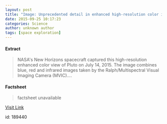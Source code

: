 ```yaml
---
layout: post
title: "Image: Unprecedented detail in enhanced high-resolution color image of Pluto"
date: 2015-09-25 10:17:23
categories: Science
author: unknown author
tags: [space exploration]
---
```



#### Extract
>NASA's New Horizons spacecraft captured this high-resolution enhanced color view of Pluto on July 14, 2015. The image combines blue, red and infrared images taken by the Ralph/Multispectral Visual Imaging Camera (MVIC)....

#### Factsheet
>factsheet unavailable

[Visit Link](http://phys.org/news/2015-09-image-unprecedented-high-resolution-pluto.html)

id:  189440
